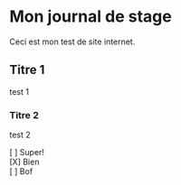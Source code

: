 # Mon journal de stage

Ceci est mon test de site internet. 

## Titre 1
test 1

### Titre 2
test 2


[ ] Super!   
[X] Bien   
[ ] Bof   
